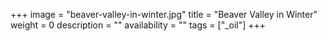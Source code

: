 +++
image = "beaver-valley-in-winter.jpg"
title = "Beaver Valley in Winter"
weight = 0
description = ""
availability = ""
tags = ["_oil"]
+++
